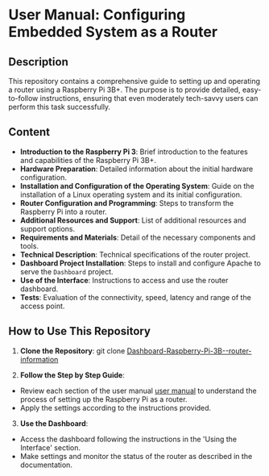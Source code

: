 # User Manual: Configuring Embedded System as a Router

## Description

This repository contains a comprehensive guide to setting up and operating a router using a Raspberry Pi 3B+. The purpose is to provide detailed, easy-to-follow instructions, ensuring that even moderately tech-savvy users can perform this task successfully.

## Content

- **Introduction to the Raspberry Pi 3**: Brief introduction to the features and capabilities of the Raspberry Pi 3B+.
- **Hardware Preparation**: Detailed information about the initial hardware configuration.
- **Installation and Configuration of the Operating System**: Guide on the installation of a Linux operating system and its initial configuration.
- **Router Configuration and Programming**: Steps to transform the Raspberry Pi into a router.
- **Additional Resources and Support**: List of additional resources and support options.
- **Requirements and Materials**: Detail of the necessary components and tools.
- **Technical Description**: Technical specifications of the router project.
- **Dashboard Project Installation**: Steps to install and configure Apache to serve the `Dashboard` project.
- **Use of the Interface**: Instructions to access and use the router dashboard.
- **Tests**: Evaluation of the connectivity, speed, latency and range of the access point.

## How to Use This Repository

1. **Clone the Repository**:
git clone  [Dashboard-Raspberry-Pi-3B--router-information](https://github.com/Edward1304/Dashboard-Raspberry-Pi-3B--router-information.git)

2. **Follow the Step by Step Guide**:
- Review each section of the user manual [user manual](Installation_guide.pdf) to understand the process of setting up the Raspberry Pi as a router.
- Apply the settings according to the instructions provided.

3. **Use the Dashboard**:
- Access the dashboard following the instructions in the 'Using the Interface' section.
- Make settings and monitor the status of the router as described in the documentation.

